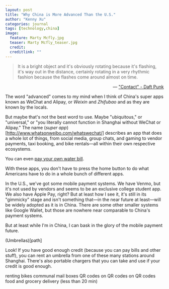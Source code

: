 ```yaml
---
layout: post
title: "Why China is More Advanced Than the U.S."
author: "Kenny Xu"
categories: journal
tags: [technology,china]
image:
  feature: Marty Mcfly.jpg
  teaser: Marty Mcfly_teaser.jpg
  credit:
  creditlink: ""
---
```

>It is a bright object and it's obviously rotating because it's flashing, it's way out in the distance, certainly rotating in a very rhythmic fashion because the flashes come around almost on time.

<div style="text-align:right">    
  — <a href="https://open.spotify.com/track/2KHRENHQzTIQ001nlP9Gdc">"Contact" - Daft Punk</a>
</div>

The word "advanced" comes to my mind when I think of China's super apps known as WeChat and Alipay, or _Weixin_ and _Zhifubao_ and as they are known by the locals.

But maybe that's not the best word to use. Maybe "ubiquitous," or "universal," or "you literally cannot function in Shanghai without WeChat or Alipay." The name (*super app*)[http://www.whatsonweibo.com/whatswechat/] describes an app that does a whole lot of things, from social media, group chats, and gaming to vendor payments, taxi booking, and bike rentals—all within their own respective ecosystems.

You can even [pay your own water bill](https://www.beijing-kids.com/blog/2015/10/13/net-savings-paying-for-utilities-on-wechat-wallet-and-alipay/).

With these apps, you don't have to press the home button to do what Americans have to do in a whole bunch of different apps.

In the U.S., we've got some mobile payment systems. We have Venmo, but it's not used by vendors and seems to be an exclusive college student app. We also have Apple Pay, right? But at least how I see it, it's still in its "gimmicky" stage and isn't something that—in the near future at least—will be widely adopted as it is in China. There are some other smaller systems like Google Wallet, but those are nowhere near comparable to China's payment systems.

But at least while I'm in China, I can bask in the glory of the mobile payment future.

(Umbrellas)[path]

Look! If you have good enough credit (because you can pay bills and other stuff), you can rent an umbrella from one of these many stations around Shanghai. There's also portable chargers that you can take and use if your credit is good enough.

renting bikes
communal mail boxes
QR codes on QR codes on QR codes
food and grocery delivery (less than 20 min)
